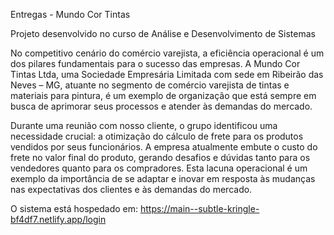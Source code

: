 Entregas - Mundo Cor Tintas

Projeto desenvolvido no curso de Análise e Desenvolvimento de Sistemas

No competitivo cenário do comércio varejista, a eficiência operacional é um dos pilares fundamentais para o sucesso das empresas. A Mundo Cor Tintas Ltda, uma Sociedade Empresária Limitada com sede em Ribeirão das Neves – MG, atuante no segmento de comércio varejista de tintas e materiais para pintura, é um exemplo de organização que está sempre em busca de aprimorar seus processos e atender às demandas do mercado.

Durante uma reunião com nosso cliente, o grupo identificou uma necessidade crucial: a otimização do cálculo de frete para os produtos vendidos por seus funcionários. A empresa atualmente embute o custo do frete no valor final do produto, gerando desafios e dúvidas tanto para os vendedores quanto para os compradores. Esta lacuna operacional é um exemplo da importância de se adaptar e inovar em resposta às mudanças nas expectativas dos clientes e às demandas do mercado.

O sistema está hospedado em: https://main--subtle-kringle-bf4df7.netlify.app/login
